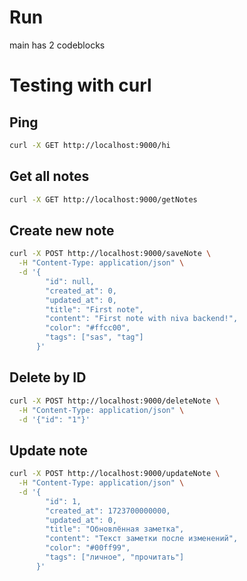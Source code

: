 # Run

main has 2 codeblocks 


# Testing with curl

## Ping
```bash
curl -X GET http://localhost:9000/hi
```


## Get all notes
```bash
curl -X GET http://localhost:9000/getNotes

```

## Create new note
```bash
curl -X POST http://localhost:9000/saveNote \
  -H "Content-Type: application/json" \
  -d '{
        "id": null,
        "created_at": 0,
        "updated_at": 0,
        "title": "First note",
        "content": "First note with niva backend!",
        "color": "#ffcc00",
        "tags": ["sas", "tag"]
      }'

```

## Delete by ID
```bash
curl -X POST http://localhost:9000/deleteNote \
  -H "Content-Type: application/json" \
  -d '{"id": "1"}'
```

## Update note

```bash
curl -X POST http://localhost:9000/updateNote \
  -H "Content-Type: application/json" \
  -d '{
        "id": 1,
        "created_at": 1723700000000,
        "updated_at": 0,
        "title": "Обновлённая заметка",
        "content": "Текст заметки после изменений",
        "color": "#00ff99",
        "tags": ["личное", "прочитать"]
      }'

```

